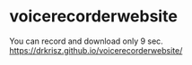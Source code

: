 # voicerecorderwebsite
You can record and download only 9 sec.
https://drkrisz.github.io/voicerecorderwebsite/
